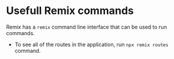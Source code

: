 # Usefull Remix commands

Remix has a `remix` command line interface that can be used to run commands.

- To see all of the routes in the application, run `npx remix routes` command.
